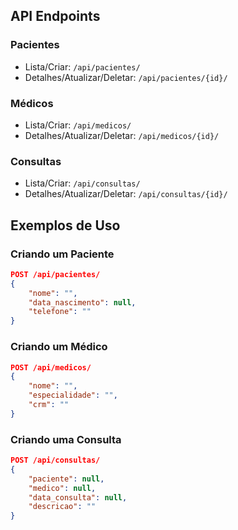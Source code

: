 ## API Endpoints

### Pacientes

- Lista/Criar: `/api/pacientes/`
- Detalhes/Atualizar/Deletar: `/api/pacientes/{id}/`

### Médicos

- Lista/Criar: `/api/medicos/`
- Detalhes/Atualizar/Deletar: `/api/medicos/{id}/`

### Consultas

- Lista/Criar: `/api/consultas/`
- Detalhes/Atualizar/Deletar: `/api/consultas/{id}/`

## Exemplos de Uso

### Criando um Paciente

```json
POST /api/pacientes/
{
    "nome": "",
    "data_nascimento": null,
    "telefone": ""
}
```

### Criando um Médico

```json
POST /api/medicos/
{
    "nome": "",
    "especialidade": "",
    "crm": ""
}
```

### Criando uma Consulta

```json
POST /api/consultas/
{
    "paciente": null,
    "medico": null,
    "data_consulta": null,
    "descricao": ""
}
```
